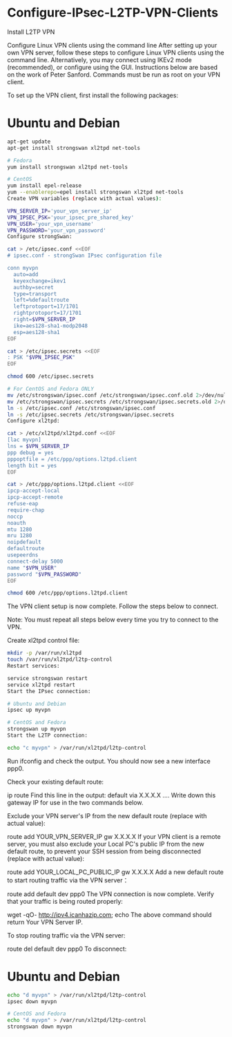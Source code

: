 # Configure-IPsec-L2TP-VPN-Clients
Install L2TP VPN

Configure Linux VPN clients using the command line
After setting up your own VPN server, follow these steps to configure Linux VPN clients using the command line. Alternatively, you may connect using IKEv2 mode (recommended), or configure using the GUI. Instructions below are based on the work of Peter Sanford. Commands must be run as root on your VPN client.

To set up the VPN client, first install the following packages:

# Ubuntu and Debian
``` bash
apt-get update
apt-get install strongswan xl2tpd net-tools

# Fedora
yum install strongswan xl2tpd net-tools

# CentOS
yum install epel-release
yum --enablerepo=epel install strongswan xl2tpd net-tools
Create VPN variables (replace with actual values):

VPN_SERVER_IP='your_vpn_server_ip'
VPN_IPSEC_PSK='your_ipsec_pre_shared_key'
VPN_USER='your_vpn_username'
VPN_PASSWORD='your_vpn_password'
Configure strongSwan:

cat > /etc/ipsec.conf <<EOF
# ipsec.conf - strongSwan IPsec configuration file

conn myvpn
  auto=add
  keyexchange=ikev1
  authby=secret
  type=transport
  left=%defaultroute
  leftprotoport=17/1701
  rightprotoport=17/1701
  right=$VPN_SERVER_IP
  ike=aes128-sha1-modp2048
  esp=aes128-sha1
EOF

cat > /etc/ipsec.secrets <<EOF
: PSK "$VPN_IPSEC_PSK"
EOF

chmod 600 /etc/ipsec.secrets

# For CentOS and Fedora ONLY
mv /etc/strongswan/ipsec.conf /etc/strongswan/ipsec.conf.old 2>/dev/null
mv /etc/strongswan/ipsec.secrets /etc/strongswan/ipsec.secrets.old 2>/dev/null
ln -s /etc/ipsec.conf /etc/strongswan/ipsec.conf
ln -s /etc/ipsec.secrets /etc/strongswan/ipsec.secrets
Configure xl2tpd:

cat > /etc/xl2tpd/xl2tpd.conf <<EOF
[lac myvpn]
lns = $VPN_SERVER_IP
ppp debug = yes
pppoptfile = /etc/ppp/options.l2tpd.client
length bit = yes
EOF

cat > /etc/ppp/options.l2tpd.client <<EOF
ipcp-accept-local
ipcp-accept-remote
refuse-eap
require-chap
noccp
noauth
mtu 1280
mru 1280
noipdefault
defaultroute
usepeerdns
connect-delay 5000
name "$VPN_USER"
password "$VPN_PASSWORD"
EOF

chmod 600 /etc/ppp/options.l2tpd.client
```
The VPN client setup is now complete. Follow the steps below to connect.

Note: You must repeat all steps below every time you try to connect to the VPN.

Create xl2tpd control file:
``` bash
mkdir -p /var/run/xl2tpd
touch /var/run/xl2tpd/l2tp-control
Restart services:

service strongswan restart
service xl2tpd restart
Start the IPsec connection:

# Ubuntu and Debian
ipsec up myvpn

# CentOS and Fedora
strongswan up myvpn
Start the L2TP connection:

echo "c myvpn" > /var/run/xl2tpd/l2tp-control
```
Run ifconfig and check the output. You should now see a new interface ppp0.

Check your existing default route:

ip route
Find this line in the output: default via X.X.X.X .... Write down this gateway IP for use in the two commands below.

Exclude your VPN server's IP from the new default route (replace with actual value):

route add YOUR_VPN_SERVER_IP gw X.X.X.X
If your VPN client is a remote server, you must also exclude your Local PC's public IP from the new default route, to prevent your SSH session from being disconnected (replace with actual value):

route add YOUR_LOCAL_PC_PUBLIC_IP gw X.X.X.X
Add a new default route to start routing traffic via the VPN server：

route add default dev ppp0
The VPN connection is now complete. Verify that your traffic is being routed properly:

wget -qO- http://ipv4.icanhazip.com; echo
The above command should return Your VPN Server IP.

To stop routing traffic via the VPN server:

route del default dev ppp0
To disconnect:

# Ubuntu and Debian
```bash
echo "d myvpn" > /var/run/xl2tpd/l2tp-control
ipsec down myvpn

# CentOS and Fedora
echo "d myvpn" > /var/run/xl2tpd/l2tp-control
strongswan down myvpn
```
